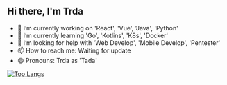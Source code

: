 ## Hi there, I'm Trda

- 🔭 I’m currently working on 'React', 'Vue', 'Java', 'Python'
- 🌱 I’m currently learning 'Go', 'Kotlins', 'K8s', 'Docker'
- 🤔 I’m looking for help with 'Web Develop', 'Mobile Develop', 'Pentester'
- 📫 How to reach me: Waiting for update
- 😄 Pronouns: Trda as 'Tada'



[![Top Langs](https://github-readme-stats.vercel.app/api/top-langs/?username=anuraghazra)](https://github.com/anuraghazra/github-readme-stats)

